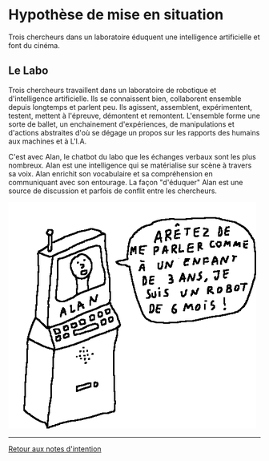 Hypothèse de mise en situation
==============================


Trois chercheurs dans un laboratoire éduquent une intelligence artificielle et font du cinéma.

Le Labo
-------

Trois chercheurs travaillent dans un laboratoire de robotique et d'intelligence artificielle. Ils se connaissent bien, collaborent ensemble depuis longtemps et parlent peu. Ils agissent, assemblent, expérimentent, testent, mettent à l'épreuve, démontent et remontent. L'ensemble forme une sorte de ballet, un enchainement d'expériences, de manipulations et d'actions abstraites d'où se dégage un propos sur les rapports des humains aux machines et à L'I.A.

C'est avec Alan, le chatbot du labo que les échanges verbaux sont les plus nombreux. Alan est une intelligence qui se matérialise sur scène à travers sa voix. Alan enrichit son vocabulaire et sa compréhension en communiquant avec son entourage. La façon "d'éduquer" Alan est une source de discussion et parfois de conflit entre les chercheurs.

![dessin3](/ressources/dessins/dessin3.png)

---

[Retour aux notes d'intention](.)
